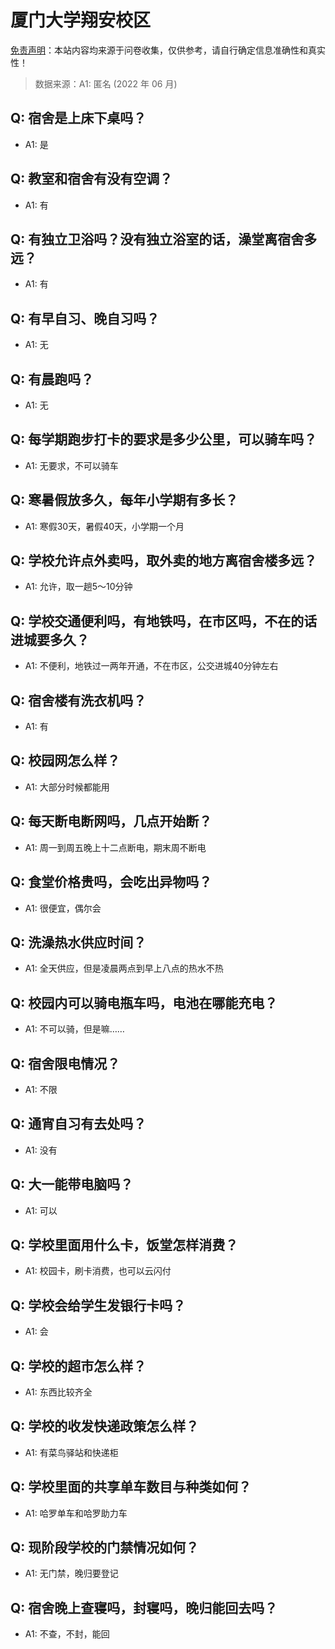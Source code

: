 # 厦门大学翔安校区

[免责声明](https://colleges.chat/#_3)：本站内容均来源于问卷收集，仅供参考，请自行确定信息准确性和真实性！

> 数据来源：A1: 匿名 (2022 年 06 月)

## Q: 宿舍是上床下桌吗？

- A1: 是

## Q: 教室和宿舍有没有空调？

- A1: 有

## Q: 有独立卫浴吗？没有独立浴室的话，澡堂离宿舍多远？

- A1: 有

## Q: 有早自习、晚自习吗？

- A1: 无

## Q: 有晨跑吗？

- A1: 无

## Q: 每学期跑步打卡的要求是多少公里，可以骑车吗？

- A1: 无要求，不可以骑车

## Q: 寒暑假放多久，每年小学期有多长？

- A1: 寒假30天，暑假40天，小学期一个月

## Q: 学校允许点外卖吗，取外卖的地方离宿舍楼多远？

- A1: 允许，取一趟5～10分钟

## Q: 学校交通便利吗，有地铁吗，在市区吗，不在的话进城要多久？

- A1: 不便利，地铁过一两年开通，不在市区，公交进城40分钟左右

## Q: 宿舍楼有洗衣机吗？

- A1: 有

## Q: 校园网怎么样？

- A1: 大部分时候都能用

## Q: 每天断电断网吗，几点开始断？

- A1: 周一到周五晚上十二点断电，期末周不断电

## Q: 食堂价格贵吗，会吃出异物吗？

- A1: 很便宜，偶尔会

## Q: 洗澡热水供应时间？

- A1: 全天供应，但是凌晨两点到早上八点的热水不热

## Q: 校园内可以骑电瓶车吗，电池在哪能充电？

- A1: 不可以骑，但是嘛……

## Q: 宿舍限电情况？

- A1: 不限

## Q: 通宵自习有去处吗？

- A1: 没有

## Q: 大一能带电脑吗？

- A1: 可以

## Q: 学校里面用什么卡，饭堂怎样消费？

- A1: 校园卡，刷卡消费，也可以云闪付

## Q: 学校会给学生发银行卡吗？

- A1: 会

## Q: 学校的超市怎么样？

- A1: 东西比较齐全

## Q: 学校的收发快递政策怎么样？

- A1: 有菜鸟驿站和快递柜

## Q: 学校里面的共享单车数目与种类如何？

- A1: 哈罗单车和哈罗助力车

## Q: 现阶段学校的门禁情况如何？

- A1: 无门禁，晚归要登记

## Q: 宿舍晚上查寝吗，封寝吗，晚归能回去吗？

- A1: 不查，不封，能回

